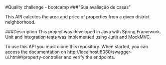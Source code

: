 #Quality challenge - bootcamp
###"Sua avaliação de casas"

This API calcutes the area and price of properties from a given district neighborhood.

###Description
This project was developed in Java with Spring Framework. Unit and integration tests was implemented using Junit and MockMVC.

To use this API you must clone this repository. When started, you can access the documentation on
http://localhost:8080/swagger-ui.html#/property-controller and verify the endpoints.
